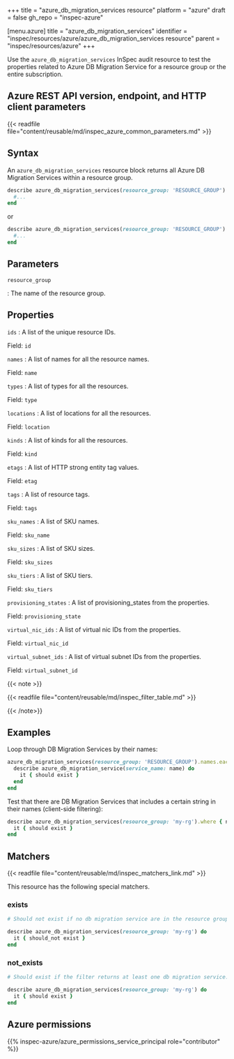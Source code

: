 +++
title = "azure_db_migration_services resource"
platform = "azure"
draft = false
gh_repo = "inspec-azure"

[menu.azure]
title = "azure_db_migration_services"
identifier = "inspec/resources/azure/azure_db_migration_services resource"
parent = "inspec/resources/azure"
+++

Use the `azure_db_migration_services` InSpec audit resource to test the properties related to Azure DB Migration Service for a resource group or the entire subscription.

## Azure REST API version, endpoint, and HTTP client parameters

{{< readfile file="content/reusable/md/inspec_azure_common_parameters.md" >}}

## Syntax

An `azure_db_migration_services` resource block returns all Azure DB Migration Services within a resource group.

```ruby
describe azure_db_migration_services(resource_group: 'RESOURCE_GROUP') do
  #...
end
```

or

```ruby
describe azure_db_migration_services(resource_group: 'RESOURCE_GROUP') do
  #...
end
```

## Parameters

`resource_group`

: The name of the resource group.

## Properties

`ids`
: A list of the unique resource IDs.

  Field: `id`

`names`
: A list of names for all the resource names.

  Field: `name`

`types`
: A list of types for all the resources.

  Field: `type`

`locations`
: A list of locations for all the resources.

  Field: `location`

`kinds`
: A list of kinds for all the resources.

  Field: `kind`

`etags`
: A list of HTTP strong entity tag values.

  Field: `etag`

`tags`
: A list of resource tags.

  Field: `tags`

`sku_names`
: A list of SKU names.

  Field: `sku_name`

`sku_sizes`
: A list of SKU sizes.

  Field: `sku_sizes`

`sku_tiers`
: A list of SKU tiers.

  Field: `sku_tiers`

`provisioning_states`
: A list of provisioning_states from the properties.

  Field: `provisioning_state`

`virtual_nic_ids`
: A list of virtual nic IDs from the properties.

  Field: `virtual_nic_id`

`virtual_subnet_ids`
: A list of virtual subnet IDs from the properties.

  Field: `virtual_subnet_id`

{{< note >}}

{{< readfile file="content/reusable/md/inspec_filter_table.md" >}}

{{< /note>}}

## Examples

Loop through DB Migration Services by their names:

```ruby
azure_db_migration_services(resource_group: 'RESOURCE_GROUP').names.each do |name|
  describe azure_db_migration_service(service_name: name) do
    it { should exist }
  end
end
```

Test that there are DB Migration Services that includes a certain string in their names (client-side filtering):

```ruby
describe azure_db_migration_services(resource_group: 'my-rg').where { name.include?('UAT') } do
  it { should exist }
end
```

## Matchers

{{< readfile file="content/reusable/md/inspec_matchers_link.md" >}}

This resource has the following special matchers.

### exists

```ruby
# Should not exist if no db migration service are in the resource group.

describe azure_db_migration_services(resource_group: 'my-rg') do
  it { should_not exist }
end
```

### not_exists

```ruby
# Should exist if the filter returns at least one db migration service.

describe azure_db_migration_services(resource_group: 'my-rg') do
  it { should exist }
end
```

## Azure permissions

{{% inspec-azure/azure_permissions_service_principal role="contributor" %}}
